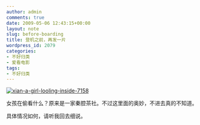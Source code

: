 ```yaml
---
author: admin
comments: true
date: 2009-05-06 12:43:15+00:00
layout: note
slug: before-boarding
title: 登机之前，再发一片
wordpress_id: 2079
categories:
- 不好归类
- 爱看电影
tags:
- 不好归类
---
```


[![xian-a-girl-looling-inside-7158](http://farm4.static.flickr.com/3357/3506708147_491c5b109d.jpg)](http://www.flickr.com/photos/lookoo/3506708147/)

女孩在偷看什么？原来是一家秦腔茶社。不过这里面的奥妙，不进去真的不知道。

具体情况如何，请听我回去细说。
